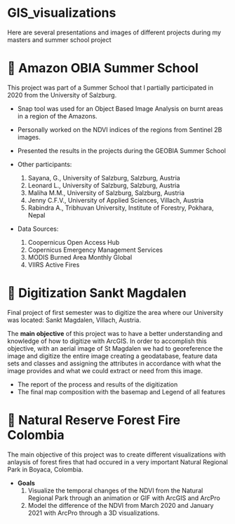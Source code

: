# GIS_visualizations
Here are several presentations and images of different projects during my masters and summer school project

# 📁 **Amazon OBIA** Summer School
This project was part of a Summer School that I partially participated in 2020 from the University of Salzburg. 

- Snap tool was used for an Object Based Image Analysis on burnt areas  in a region of the Amazons. 
- Personally worked on the NDVI indices of the regions from Sentinel 2B images.
- Presented the results in the projects during the GEOBIA Summer School

- Other participants: 
    1. Sayana, G., University of Salzburg, Salzburg, Austria
    1. Leonard L., University of Salzburg, Salzburg, Austria
    1. Maliha M.M., University of Salzburg, Salzburg, Austria
    2. Jenny C.F.V., University of Applied Sciences, Villach, Austria
    3. Rabindra A., Tribhuvan University, Institute of Forestry, Pokhara, Nepal 
- Data Sources: 
    1. Coopernicus Open Access Hub
    2. Copernicus Emergency Management Services
    3. MODIS Burned Area Monthly Global
    4. VIIRS Active Fires


# 📁 **Digitization** Sankt Magdalen
Final project of first semester was to digitize the area where our University was located: Sankt Magdalen, Villach, Austria. 

The **main objective** of this project was to have a better understanding and knowledge of how to digitize with ArcGIS. In order to accomplish this objective, with an aerial image of St Magdalen we had to georeference the image and digitize the entire image creating a geodatabase, feature data sets and classes and assigning the attributes in accordance with what the image provides and what we could extract or need from this image.

- The report of the process and results of the digitization 
- The final map composition with the basemap and Legend of all features


# 📁 **Natural Reserve Forest Fire** Colombia
The main objective of this project was to create different visualizations with anlaysis of forest fires that had occured in a very important Natural Regional Park in Boyaca, Colombia. 

- **Goals**
    1. Visualize the temporal changes of the NDVI from the Natural
        Regional Park through an animation or GIF with ArcGIS and ArcPro
    2. Model the difference of the NDVI from March 2020 and January
        2021 with ArcPro through a 3D visualizations. 